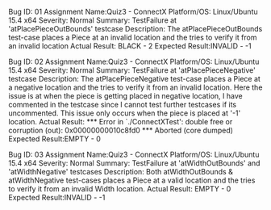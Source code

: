 Bug ID:		01
Assignment Name:Quiz3 - ConnectX
Platform/OS:	Linux/Ubuntu 15.4 x64
Severity:	Normal
Summary:	TestFailure at 'atPlacePieceOutBounds' testcase
Description:	The atPlacePieceOutBounds test-case places a Piece at an invalid location and the tries to verify it from an invalid location
Actual Result:	BLACK - 2
Expected Result:INVALID - -1


Bug ID:		02
Assignment Name:Quiz3 - ConnectX
Platform/OS:	Linux/Ubuntu 15.4 x64
Severity:	Normal
Summary:	TestFailure at 'atPlacePieceNegative' testcase
Description:	The atPlacePieceNegative test-case places a Piece at a negative location and the tries to verify it from an invalid location. 			Here the issue is at when the piece is getting placed in negative location, I have commented in the testcase since I cannot 			test further testcases if its uncommented. This issue only occurs when the piece is placed at '-1' location.
Actual Result:	*** Error in `./ConnectXTest': double free or corruption (out): 0x00000000010c8fd0 *** Aborted (core dumped)
Expected Result:EMPTY - 0


Bug ID:		03
Assignment Name:Quiz3 - ConnectX
Platform/OS:	Linux/Ubuntu 15.4 x64
Severity:	Normal
Summary:	TestFailure at 'atWidthOutBounds' and 'atWidthNegative' testcases
Description:	Both atWidthOutBounds & atWidthNegative test-cases places a Piece at a valid location and the tries to verify it from an 			invalid Width location.
Actual Result:	EMPTY - 0
Expected Result:INVALID - -1
